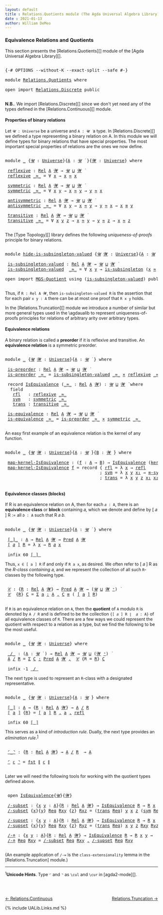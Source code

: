 ```yaml
---
layout: default
title : Relations.Quotients module (The Agda Universal Algebra Library)
date : 2021-01-13
author: William DeMeo
---
```


### <a id="equivalence-relations-and-quotients">Equivalence Relations and Quotients</a>

This section presents the [Relations.Quotients][] module of the [Agda Universal Algebra Library][].

<pre class="Agda">

<a id="342" class="Symbol">{-#</a> <a id="346" class="Keyword">OPTIONS</a> <a id="354" class="Pragma">--without-K</a> <a id="366" class="Pragma">--exact-split</a> <a id="380" class="Pragma">--safe</a> <a id="387" class="Symbol">#-}</a>

<a id="392" class="Keyword">module</a> <a id="399" href="Relations.Quotients.html" class="Module">Relations.Quotients</a> <a id="419" class="Keyword">where</a>

<a id="426" class="Keyword">open</a> <a id="431" class="Keyword">import</a> <a id="438" href="Relations.Discrete.html" class="Module">Relations.Discrete</a> <a id="457" class="Keyword">public</a>

</pre>

**N.B.**. We import [Relations.Discrete][] since we don't yet need any of the types defined in the [Relations.Continuous][] module.


#### <a id="properties-of-binary-relations">Properties of binary relations</a>

Let `𝓤 : Universe` be a universe and `A : 𝓤 ̇` a type.  In [Relations.Discrete][] we defined a type representing a binary relation on A.  In this module we will define types for binary relations that have special properties. The most important special properties of relations are the ones we now define.

<pre class="Agda">

<a id="1010" class="Keyword">module</a> <a id="1017" href="Relations.Quotients.html#1017" class="Module">_</a> <a id="1019" class="Symbol">{</a><a id="1020" href="Relations.Quotients.html#1020" class="Bound">𝓤</a> <a id="1022" class="Symbol">:</a> <a id="1024" href="Agda.Primitive.html#423" class="Postulate">Universe</a><a id="1032" class="Symbol">}{</a><a id="1034" href="Relations.Quotients.html#1034" class="Bound">A</a> <a id="1036" class="Symbol">:</a> <a id="1038" href="Relations.Quotients.html#1020" class="Bound">𝓤</a> <a id="1040" href="Universes.html#403" class="Function Operator">̇</a> <a id="1042" class="Symbol">}{</a><a id="1044" href="Relations.Quotients.html#1044" class="Bound">𝓦</a> <a id="1046" class="Symbol">:</a> <a id="1048" href="Agda.Primitive.html#423" class="Postulate">Universe</a><a id="1056" class="Symbol">}</a> <a id="1058" class="Keyword">where</a>

 <a id="1066" href="Relations.Quotients.html#1066" class="Function">reflexive</a> <a id="1076" class="Symbol">:</a> <a id="1078" href="Relations.Discrete.html#7075" class="Function">Rel</a> <a id="1082" href="Relations.Quotients.html#1034" class="Bound">A</a> <a id="1084" href="Relations.Quotients.html#1044" class="Bound">𝓦</a> <a id="1086" class="Symbol">→</a> <a id="1088" href="Relations.Quotients.html#1020" class="Bound">𝓤</a> <a id="1090" href="Agda.Primitive.html#636" class="Primitive Operator">⊔</a> <a id="1092" href="Relations.Quotients.html#1044" class="Bound">𝓦</a> <a id="1094" href="Universes.html#403" class="Function Operator">̇</a>
 <a id="1097" href="Relations.Quotients.html#1066" class="Function">reflexive</a> <a id="1107" href="Relations.Quotients.html#1107" class="Bound Operator">_≈_</a> <a id="1111" class="Symbol">=</a> <a id="1113" class="Symbol">∀</a> <a id="1115" href="Relations.Quotients.html#1115" class="Bound">x</a> <a id="1117" class="Symbol">→</a> <a id="1119" href="Relations.Quotients.html#1115" class="Bound">x</a> <a id="1121" href="Relations.Quotients.html#1107" class="Bound Operator">≈</a> <a id="1123" href="Relations.Quotients.html#1115" class="Bound">x</a>

 <a id="1127" href="Relations.Quotients.html#1127" class="Function">symmetric</a> <a id="1137" class="Symbol">:</a> <a id="1139" href="Relations.Discrete.html#7075" class="Function">Rel</a> <a id="1143" href="Relations.Quotients.html#1034" class="Bound">A</a> <a id="1145" href="Relations.Quotients.html#1044" class="Bound">𝓦</a> <a id="1147" class="Symbol">→</a> <a id="1149" href="Relations.Quotients.html#1020" class="Bound">𝓤</a> <a id="1151" href="Agda.Primitive.html#636" class="Primitive Operator">⊔</a> <a id="1153" href="Relations.Quotients.html#1044" class="Bound">𝓦</a> <a id="1155" href="Universes.html#403" class="Function Operator">̇</a>
 <a id="1158" href="Relations.Quotients.html#1127" class="Function">symmetric</a> <a id="1168" href="Relations.Quotients.html#1168" class="Bound Operator">_≈_</a> <a id="1172" class="Symbol">=</a> <a id="1174" class="Symbol">∀</a> <a id="1176" href="Relations.Quotients.html#1176" class="Bound">x</a> <a id="1178" href="Relations.Quotients.html#1178" class="Bound">y</a> <a id="1180" class="Symbol">→</a> <a id="1182" href="Relations.Quotients.html#1176" class="Bound">x</a> <a id="1184" href="Relations.Quotients.html#1168" class="Bound Operator">≈</a> <a id="1186" href="Relations.Quotients.html#1178" class="Bound">y</a> <a id="1188" class="Symbol">→</a> <a id="1190" href="Relations.Quotients.html#1178" class="Bound">y</a> <a id="1192" href="Relations.Quotients.html#1168" class="Bound Operator">≈</a> <a id="1194" href="Relations.Quotients.html#1176" class="Bound">x</a>

 <a id="1198" href="Relations.Quotients.html#1198" class="Function">antisymmetric</a> <a id="1212" class="Symbol">:</a> <a id="1214" href="Relations.Discrete.html#7075" class="Function">Rel</a> <a id="1218" href="Relations.Quotients.html#1034" class="Bound">A</a> <a id="1220" href="Relations.Quotients.html#1044" class="Bound">𝓦</a> <a id="1222" class="Symbol">→</a> <a id="1224" href="Relations.Quotients.html#1020" class="Bound">𝓤</a> <a id="1226" href="Agda.Primitive.html#636" class="Primitive Operator">⊔</a> <a id="1228" href="Relations.Quotients.html#1044" class="Bound">𝓦</a> <a id="1230" href="Universes.html#403" class="Function Operator">̇</a>
 <a id="1233" href="Relations.Quotients.html#1198" class="Function">antisymmetric</a> <a id="1247" href="Relations.Quotients.html#1247" class="Bound Operator">_≈_</a> <a id="1251" class="Symbol">=</a> <a id="1253" class="Symbol">∀</a> <a id="1255" href="Relations.Quotients.html#1255" class="Bound">x</a> <a id="1257" href="Relations.Quotients.html#1257" class="Bound">y</a> <a id="1259" class="Symbol">→</a> <a id="1261" href="Relations.Quotients.html#1255" class="Bound">x</a> <a id="1263" href="Relations.Quotients.html#1247" class="Bound Operator">≈</a> <a id="1265" href="Relations.Quotients.html#1257" class="Bound">y</a> <a id="1267" class="Symbol">→</a> <a id="1269" href="Relations.Quotients.html#1257" class="Bound">y</a> <a id="1271" href="Relations.Quotients.html#1247" class="Bound Operator">≈</a> <a id="1273" href="Relations.Quotients.html#1255" class="Bound">x</a> <a id="1275" class="Symbol">→</a> <a id="1277" href="Relations.Quotients.html#1255" class="Bound">x</a> <a id="1279" href="Overture.Equality.html#2564" class="Datatype Operator">≡</a> <a id="1281" href="Relations.Quotients.html#1257" class="Bound">y</a>

 <a id="1285" href="Relations.Quotients.html#1285" class="Function">transitive</a> <a id="1296" class="Symbol">:</a> <a id="1298" href="Relations.Discrete.html#7075" class="Function">Rel</a> <a id="1302" href="Relations.Quotients.html#1034" class="Bound">A</a> <a id="1304" href="Relations.Quotients.html#1044" class="Bound">𝓦</a> <a id="1306" class="Symbol">→</a> <a id="1308" href="Relations.Quotients.html#1020" class="Bound">𝓤</a> <a id="1310" href="Agda.Primitive.html#636" class="Primitive Operator">⊔</a> <a id="1312" href="Relations.Quotients.html#1044" class="Bound">𝓦</a> <a id="1314" href="Universes.html#403" class="Function Operator">̇</a>
 <a id="1317" href="Relations.Quotients.html#1285" class="Function">transitive</a> <a id="1328" href="Relations.Quotients.html#1328" class="Bound Operator">_≈_</a> <a id="1332" class="Symbol">=</a> <a id="1334" class="Symbol">∀</a> <a id="1336" href="Relations.Quotients.html#1336" class="Bound">x</a> <a id="1338" href="Relations.Quotients.html#1338" class="Bound">y</a> <a id="1340" href="Relations.Quotients.html#1340" class="Bound">z</a> <a id="1342" class="Symbol">→</a> <a id="1344" href="Relations.Quotients.html#1336" class="Bound">x</a> <a id="1346" href="Relations.Quotients.html#1328" class="Bound Operator">≈</a> <a id="1348" href="Relations.Quotients.html#1338" class="Bound">y</a> <a id="1350" class="Symbol">→</a> <a id="1352" href="Relations.Quotients.html#1338" class="Bound">y</a> <a id="1354" href="Relations.Quotients.html#1328" class="Bound Operator">≈</a> <a id="1356" href="Relations.Quotients.html#1340" class="Bound">z</a> <a id="1358" class="Symbol">→</a> <a id="1360" href="Relations.Quotients.html#1336" class="Bound">x</a> <a id="1362" href="Relations.Quotients.html#1328" class="Bound Operator">≈</a> <a id="1364" href="Relations.Quotients.html#1340" class="Bound">z</a>

</pre>

The [Type Topology][] library defines the following *uniqueness-of-proofs* principle for binary relations.

<pre class="Agda">

<a id="1501" class="Keyword">module</a> <a id="hide-is-subsingleton-valued"></a><a id="1508" href="Relations.Quotients.html#1508" class="Module">hide-is-subsingleton-valued</a> <a id="1536" class="Symbol">{</a><a id="1537" href="Relations.Quotients.html#1537" class="Bound">𝓤</a> <a id="1539" href="Relations.Quotients.html#1539" class="Bound">𝓦</a> <a id="1541" class="Symbol">:</a> <a id="1543" href="Agda.Primitive.html#423" class="Postulate">Universe</a><a id="1551" class="Symbol">}{</a><a id="1553" href="Relations.Quotients.html#1553" class="Bound">A</a> <a id="1555" class="Symbol">:</a> <a id="1557" href="Relations.Quotients.html#1537" class="Bound">𝓤</a> <a id="1559" href="Universes.html#403" class="Function Operator">̇</a> <a id="1561" class="Symbol">}</a> <a id="1563" class="Keyword">where</a>

 <a id="hide-is-subsingleton-valued.is-subsingleton-valued"></a><a id="1571" href="Relations.Quotients.html#1571" class="Function">is-subsingleton-valued</a> <a id="1594" class="Symbol">:</a> <a id="1596" href="Relations.Discrete.html#7075" class="Function">Rel</a> <a id="1600" href="Relations.Quotients.html#1553" class="Bound">A</a> <a id="1602" href="Relations.Quotients.html#1539" class="Bound">𝓦</a> <a id="1604" class="Symbol">→</a> <a id="1606" href="Relations.Quotients.html#1537" class="Bound">𝓤</a> <a id="1608" href="Agda.Primitive.html#636" class="Primitive Operator">⊔</a> <a id="1610" href="Relations.Quotients.html#1539" class="Bound">𝓦</a> <a id="1612" href="Universes.html#403" class="Function Operator">̇</a>
 <a id="1615" href="Relations.Quotients.html#1571" class="Function">is-subsingleton-valued</a>  <a id="1639" href="Relations.Quotients.html#1639" class="Bound Operator">_≈_</a> <a id="1643" class="Symbol">=</a> <a id="1645" class="Symbol">∀</a> <a id="1647" href="Relations.Quotients.html#1647" class="Bound">x</a> <a id="1649" href="Relations.Quotients.html#1649" class="Bound">y</a> <a id="1651" class="Symbol">→</a> <a id="1653" href="MGS-Basic-UF.html#743" class="Function">is-subsingleton</a> <a id="1669" class="Symbol">(</a><a id="1670" href="Relations.Quotients.html#1647" class="Bound">x</a> <a id="1672" href="Relations.Quotients.html#1639" class="Bound Operator">≈</a> <a id="1674" href="Relations.Quotients.html#1649" class="Bound">y</a><a id="1675" class="Symbol">)</a>

<a id="1678" class="Keyword">open</a> <a id="1683" class="Keyword">import</a> <a id="1690" href="MGS-Quotient.html" class="Module">MGS-Quotient</a> <a id="1703" class="Keyword">using</a> <a id="1709" class="Symbol">(</a><a id="1710" href="MGS-Quotient.html#398" class="Function">is-subsingleton-valued</a><a id="1732" class="Symbol">)</a> <a id="1734" class="Keyword">public</a>

</pre>

Thus, if `R : Rel A 𝓦`, then `is-subsingleton-valued R` is the assertion that for each pair `x y : A` there can be at most one proof that `R x y` holds.

In the [Relations.Truncation][] module we introduce a number of similar but more general types used in the \agdaualib to represent uniqueness-of-proofs principles for relations of arbitrary arity over arbitrary types.


#### <a id="equivalence-classes">Equivalence relations</a>

A binary relation is called a **preorder** if it is reflexive and transitive. An **equivalence relation** is a symmetric preorder.


<pre class="Agda">

<a id="2335" class="Keyword">module</a> <a id="2342" href="Relations.Quotients.html#2342" class="Module">_</a> <a id="2344" class="Symbol">{</a><a id="2345" href="Relations.Quotients.html#2345" class="Bound">𝓤</a> <a id="2347" href="Relations.Quotients.html#2347" class="Bound">𝓦</a> <a id="2349" class="Symbol">:</a> <a id="2351" href="Agda.Primitive.html#423" class="Postulate">Universe</a><a id="2359" class="Symbol">}{</a><a id="2361" href="Relations.Quotients.html#2361" class="Bound">A</a> <a id="2363" class="Symbol">:</a> <a id="2365" href="Relations.Quotients.html#2345" class="Bound">𝓤</a> <a id="2367" href="Universes.html#403" class="Function Operator">̇</a> <a id="2369" class="Symbol">}</a> <a id="2371" class="Keyword">where</a>

 <a id="2379" href="Relations.Quotients.html#2379" class="Function">is-preorder</a> <a id="2391" class="Symbol">:</a> <a id="2393" href="Relations.Discrete.html#7075" class="Function">Rel</a> <a id="2397" href="Relations.Quotients.html#2361" class="Bound">A</a> <a id="2399" href="Relations.Quotients.html#2347" class="Bound">𝓦</a> <a id="2401" class="Symbol">→</a> <a id="2403" href="Relations.Quotients.html#2345" class="Bound">𝓤</a> <a id="2405" href="Agda.Primitive.html#636" class="Primitive Operator">⊔</a> <a id="2407" href="Relations.Quotients.html#2347" class="Bound">𝓦</a> <a id="2409" href="Universes.html#403" class="Function Operator">̇</a>
 <a id="2412" href="Relations.Quotients.html#2379" class="Function">is-preorder</a> <a id="2424" href="Relations.Quotients.html#2424" class="Bound Operator">_≈_</a> <a id="2428" class="Symbol">=</a> <a id="2430" href="MGS-Quotient.html#398" class="Function">is-subsingleton-valued</a> <a id="2453" href="Relations.Quotients.html#2424" class="Bound Operator">_≈_</a> <a id="2457" href="MGS-MLTT.html#3515" class="Function Operator">×</a> <a id="2459" href="Relations.Quotients.html#1066" class="Function">reflexive</a> <a id="2469" href="Relations.Quotients.html#2424" class="Bound Operator">_≈_</a> <a id="2473" href="MGS-MLTT.html#3515" class="Function Operator">×</a> <a id="2475" href="Relations.Quotients.html#1285" class="Function">transitive</a> <a id="2486" href="Relations.Quotients.html#2424" class="Bound Operator">_≈_</a>

 <a id="2492" class="Keyword">record</a> <a id="2499" href="Relations.Quotients.html#2499" class="Record">IsEquivalence</a> <a id="2513" class="Symbol">(</a><a id="2514" href="Relations.Quotients.html#2514" class="Bound Operator">_≈_</a> <a id="2518" class="Symbol">:</a> <a id="2520" href="Relations.Discrete.html#7075" class="Function">Rel</a> <a id="2524" href="Relations.Quotients.html#2361" class="Bound">A</a> <a id="2526" href="Relations.Quotients.html#2347" class="Bound">𝓦</a><a id="2527" class="Symbol">)</a> <a id="2529" class="Symbol">:</a> <a id="2531" href="Relations.Quotients.html#2345" class="Bound">𝓤</a> <a id="2533" href="Agda.Primitive.html#636" class="Primitive Operator">⊔</a> <a id="2535" href="Relations.Quotients.html#2347" class="Bound">𝓦</a> <a id="2537" href="Universes.html#403" class="Function Operator">̇</a> <a id="2539" class="Keyword">where</a>
  <a id="2547" class="Keyword">field</a>
   <a id="2556" href="Relations.Quotients.html#2556" class="Field">rfl</a>   <a id="2562" class="Symbol">:</a> <a id="2564" href="Relations.Quotients.html#1066" class="Function">reflexive</a> <a id="2574" href="Relations.Quotients.html#2514" class="Bound Operator">_≈_</a>
   <a id="2581" href="Relations.Quotients.html#2581" class="Field">sym</a>   <a id="2587" class="Symbol">:</a> <a id="2589" href="Relations.Quotients.html#1127" class="Function">symmetric</a> <a id="2599" href="Relations.Quotients.html#2514" class="Bound Operator">_≈_</a>
   <a id="2606" href="Relations.Quotients.html#2606" class="Field">trans</a> <a id="2612" class="Symbol">:</a> <a id="2614" href="Relations.Quotients.html#1285" class="Function">transitive</a> <a id="2625" href="Relations.Quotients.html#2514" class="Bound Operator">_≈_</a>

 <a id="2631" href="Relations.Quotients.html#2631" class="Function">is-equivalence</a> <a id="2646" class="Symbol">:</a> <a id="2648" href="Relations.Discrete.html#7075" class="Function">Rel</a> <a id="2652" href="Relations.Quotients.html#2361" class="Bound">A</a> <a id="2654" href="Relations.Quotients.html#2347" class="Bound">𝓦</a> <a id="2656" class="Symbol">→</a> <a id="2658" href="Relations.Quotients.html#2345" class="Bound">𝓤</a> <a id="2660" href="Agda.Primitive.html#636" class="Primitive Operator">⊔</a> <a id="2662" href="Relations.Quotients.html#2347" class="Bound">𝓦</a> <a id="2664" href="Universes.html#403" class="Function Operator">̇</a>
 <a id="2667" href="Relations.Quotients.html#2631" class="Function">is-equivalence</a> <a id="2682" href="Relations.Quotients.html#2682" class="Bound Operator">_≈_</a> <a id="2686" class="Symbol">=</a> <a id="2688" href="Relations.Quotients.html#2379" class="Function">is-preorder</a> <a id="2700" href="Relations.Quotients.html#2682" class="Bound Operator">_≈_</a> <a id="2704" href="MGS-MLTT.html#3515" class="Function Operator">×</a> <a id="2706" href="Relations.Quotients.html#1127" class="Function">symmetric</a> <a id="2716" href="Relations.Quotients.html#2682" class="Bound Operator">_≈_</a>

</pre>

An easy first example of an equivalence relation is the kernel of any function.

<pre class="Agda">

<a id="2828" class="Keyword">module</a> <a id="2835" href="Relations.Quotients.html#2835" class="Module">_</a> <a id="2837" class="Symbol">{</a><a id="2838" href="Relations.Quotients.html#2838" class="Bound">𝓤</a> <a id="2840" href="Relations.Quotients.html#2840" class="Bound">𝓦</a> <a id="2842" class="Symbol">:</a> <a id="2844" href="Agda.Primitive.html#423" class="Postulate">Universe</a><a id="2852" class="Symbol">}{</a><a id="2854" href="Relations.Quotients.html#2854" class="Bound">A</a> <a id="2856" class="Symbol">:</a> <a id="2858" href="Relations.Quotients.html#2838" class="Bound">𝓤</a> <a id="2860" href="Universes.html#403" class="Function Operator">̇</a><a id="2861" class="Symbol">}{</a><a id="2863" href="Relations.Quotients.html#2863" class="Bound">B</a> <a id="2865" class="Symbol">:</a> <a id="2867" href="Relations.Quotients.html#2840" class="Bound">𝓦</a> <a id="2869" href="Universes.html#403" class="Function Operator">̇</a><a id="2870" class="Symbol">}</a> <a id="2872" class="Keyword">where</a>

 <a id="2880" href="Relations.Quotients.html#2880" class="Function">map-kernel-IsEquivalence</a> <a id="2905" class="Symbol">:</a> <a id="2907" class="Symbol">(</a><a id="2908" href="Relations.Quotients.html#2908" class="Bound">f</a> <a id="2910" class="Symbol">:</a> <a id="2912" href="Relations.Quotients.html#2854" class="Bound">A</a> <a id="2914" class="Symbol">→</a> <a id="2916" href="Relations.Quotients.html#2863" class="Bound">B</a><a id="2917" class="Symbol">)</a> <a id="2919" class="Symbol">→</a> <a id="2921" href="Relations.Quotients.html#2499" class="Record">IsEquivalence</a> <a id="2935" class="Symbol">(</a><a id="2936" href="Relations.Discrete.html#7628" class="Function">ker</a><a id="2939" class="Symbol">{</a><a id="2940" href="Relations.Quotients.html#2838" class="Bound">𝓤</a><a id="2941" class="Symbol">}{</a><a id="2943" href="Relations.Quotients.html#2840" class="Bound">𝓦</a><a id="2944" class="Symbol">}</a> <a id="2946" href="Relations.Quotients.html#2908" class="Bound">f</a><a id="2947" class="Symbol">)</a>
 <a id="2950" href="Relations.Quotients.html#2880" class="Function">map-kernel-IsEquivalence</a> <a id="2975" href="Relations.Quotients.html#2975" class="Bound">f</a> <a id="2977" class="Symbol">=</a> <a id="2979" class="Keyword">record</a> <a id="2986" class="Symbol">{</a> <a id="2988" href="Relations.Quotients.html#2556" class="Field">rfl</a> <a id="2992" class="Symbol">=</a> <a id="2994" class="Symbol">λ</a> <a id="2996" href="Relations.Quotients.html#2996" class="Bound">x</a> <a id="2998" class="Symbol">→</a> <a id="3000" href="Identity-Type.html#162" class="InductiveConstructor">refl</a>
                                     <a id="3042" class="Symbol">;</a> <a id="3044" href="Relations.Quotients.html#2581" class="Field">sym</a> <a id="3048" class="Symbol">=</a> <a id="3050" class="Symbol">λ</a> <a id="3052" href="Relations.Quotients.html#3052" class="Bound">x</a> <a id="3054" href="Relations.Quotients.html#3054" class="Bound">y</a> <a id="3056" href="Relations.Quotients.html#3056" class="Bound">x₁</a> <a id="3059" class="Symbol">→</a> <a id="3061" href="Overture.Equality.html#3155" class="Function">≡-sym</a><a id="3066" class="Symbol">{</a><a id="3067" href="Relations.Quotients.html#2840" class="Bound">𝓦</a><a id="3068" class="Symbol">}</a> <a id="3070" href="Relations.Quotients.html#3056" class="Bound">x₁</a>
                                     <a id="3110" class="Symbol">;</a> <a id="3112" href="Relations.Quotients.html#2606" class="Field">trans</a> <a id="3118" class="Symbol">=</a> <a id="3120" class="Symbol">λ</a> <a id="3122" href="Relations.Quotients.html#3122" class="Bound">x</a> <a id="3124" href="Relations.Quotients.html#3124" class="Bound">y</a> <a id="3126" href="Relations.Quotients.html#3126" class="Bound">z</a> <a id="3128" href="Relations.Quotients.html#3128" class="Bound">x₁</a> <a id="3131" href="Relations.Quotients.html#3131" class="Bound">x₂</a> <a id="3134" class="Symbol">→</a> <a id="3136" href="Overture.Equality.html#3300" class="Function">≡-trans</a> <a id="3144" href="Relations.Quotients.html#3128" class="Bound">x₁</a> <a id="3147" href="Relations.Quotients.html#3131" class="Bound">x₂</a> <a id="3150" class="Symbol">}</a>

</pre>




#### <a id="equivalence-classes">Equivalence classes (blocks)</a>

If R is an equivalence relation on A, then for each `𝑎 : A`, there is an **equivalence class** or **block** containing 𝑎, which we denote and define by [ 𝑎 ] R := all `𝑏 : A` such that R 𝑎 𝑏.

<pre class="Agda">

<a id="3442" class="Keyword">module</a> <a id="3449" href="Relations.Quotients.html#3449" class="Module">_</a> <a id="3451" class="Symbol">{</a><a id="3452" href="Relations.Quotients.html#3452" class="Bound">𝓤</a> <a id="3454" href="Relations.Quotients.html#3454" class="Bound">𝓦</a> <a id="3456" class="Symbol">:</a> <a id="3458" href="Agda.Primitive.html#423" class="Postulate">Universe</a><a id="3466" class="Symbol">}{</a><a id="3468" href="Relations.Quotients.html#3468" class="Bound">A</a> <a id="3470" class="Symbol">:</a> <a id="3472" href="Relations.Quotients.html#3452" class="Bound">𝓤</a> <a id="3474" href="Universes.html#403" class="Function Operator">̇</a> <a id="3476" class="Symbol">}</a> <a id="3478" class="Keyword">where</a>

 <a id="3486" href="Relations.Quotients.html#3486" class="Function Operator">[_]_</a> <a id="3491" class="Symbol">:</a> <a id="3493" href="Relations.Quotients.html#3468" class="Bound">A</a> <a id="3495" class="Symbol">→</a> <a id="3497" href="Relations.Discrete.html#7075" class="Function">Rel</a> <a id="3501" href="Relations.Quotients.html#3468" class="Bound">A</a> <a id="3503" href="Relations.Quotients.html#3454" class="Bound">𝓦</a> <a id="3505" class="Symbol">→</a> <a id="3507" href="Relations.Discrete.html#1534" class="Function">Pred</a> <a id="3512" href="Relations.Quotients.html#3468" class="Bound">A</a> <a id="3514" href="Relations.Quotients.html#3454" class="Bound">𝓦</a>
 <a id="3517" href="Relations.Quotients.html#3486" class="Function Operator">[</a> <a id="3519" href="Relations.Quotients.html#3519" class="Bound">𝑎</a> <a id="3521" href="Relations.Quotients.html#3486" class="Function Operator">]</a> <a id="3523" href="Relations.Quotients.html#3523" class="Bound">R</a> <a id="3525" class="Symbol">=</a> <a id="3527" class="Symbol">λ</a> <a id="3529" href="Relations.Quotients.html#3529" class="Bound">x</a> <a id="3531" class="Symbol">→</a> <a id="3533" href="Relations.Quotients.html#3523" class="Bound">R</a> <a id="3535" href="Relations.Quotients.html#3519" class="Bound">𝑎</a> <a id="3537" href="Relations.Quotients.html#3529" class="Bound">x</a>

 <a id="3541" class="Keyword">infix</a> <a id="3547" class="Number">60</a> <a id="3550" href="Relations.Quotients.html#3486" class="Function Operator">[_]_</a>
</pre>

Thus, `x ∈ [ a ] R` if and only if `R a x`, as desired.  We often refer to [ 𝑎 ] R as the *R-class containing* 𝑎, and we represent the collection of all such `R`-classes by the following type.

<pre class="Agda">

 <a id="3776" href="Relations.Quotients.html#3776" class="Function">𝒞</a> <a id="3778" class="Symbol">:</a> <a id="3780" class="Symbol">{</a><a id="3781" href="Relations.Quotients.html#3781" class="Bound">R</a> <a id="3783" class="Symbol">:</a> <a id="3785" href="Relations.Discrete.html#7075" class="Function">Rel</a> <a id="3789" href="Relations.Quotients.html#3468" class="Bound">A</a> <a id="3791" href="Relations.Quotients.html#3454" class="Bound">𝓦</a><a id="3792" class="Symbol">}</a> <a id="3794" class="Symbol">→</a> <a id="3796" href="Relations.Discrete.html#1534" class="Function">Pred</a> <a id="3801" href="Relations.Quotients.html#3468" class="Bound">A</a> <a id="3803" href="Relations.Quotients.html#3454" class="Bound">𝓦</a> <a id="3805" class="Symbol">→</a> <a id="3807" class="Symbol">(</a><a id="3808" href="Relations.Quotients.html#3452" class="Bound">𝓤</a> <a id="3810" href="Agda.Primitive.html#636" class="Primitive Operator">⊔</a> <a id="3812" href="Relations.Quotients.html#3454" class="Bound">𝓦</a> <a id="3814" href="Agda.Primitive.html#606" class="Primitive Operator">⁺</a><a id="3815" class="Symbol">)</a> <a id="3817" href="Universes.html#403" class="Function Operator">̇</a>
 <a id="3820" href="Relations.Quotients.html#3776" class="Function">𝒞</a>  <a id="3823" class="Symbol">{</a><a id="3824" href="Relations.Quotients.html#3824" class="Bound">R</a><a id="3825" class="Symbol">}</a> <a id="3827" href="Relations.Quotients.html#3827" class="Bound">C</a> <a id="3829" class="Symbol">=</a> <a id="3831" href="MGS-MLTT.html#3074" class="Function">Σ</a> <a id="3833" href="Relations.Quotients.html#3833" class="Bound">a</a> <a id="3835" href="MGS-MLTT.html#3074" class="Function">꞉</a> <a id="3837" href="Relations.Quotients.html#3468" class="Bound">A</a> <a id="3839" href="MGS-MLTT.html#3074" class="Function">,</a> <a id="3841" href="Relations.Quotients.html#3827" class="Bound">C</a> <a id="3843" href="Overture.Equality.html#2564" class="Datatype Operator">≡</a> <a id="3845" class="Symbol">(</a> <a id="3847" href="Relations.Quotients.html#3486" class="Function Operator">[</a> <a id="3849" href="Relations.Quotients.html#3833" class="Bound">a</a> <a id="3851" href="Relations.Quotients.html#3486" class="Function Operator">]</a> <a id="3853" href="Relations.Quotients.html#3824" class="Bound">R</a><a id="3854" class="Symbol">)</a>

</pre>

If `R` is an equivalence relation on `A`, then the **quotient** of `A` modulo `R` is denoted by `A / R` and is defined to be the collection `{[ 𝑎 ] R ∣  𝑎 : A}` of all equivalence classes of `R`. There are a few ways we could represent the quotient with respect to a relation as a type, but we find the following to be the most useful.

<pre class="Agda">

<a id="4220" class="Keyword">module</a> <a id="4227" href="Relations.Quotients.html#4227" class="Module">_</a> <a id="4229" class="Symbol">{</a><a id="4230" href="Relations.Quotients.html#4230" class="Bound">𝓤</a> <a id="4232" href="Relations.Quotients.html#4232" class="Bound">𝓦</a> <a id="4234" class="Symbol">:</a> <a id="4236" href="Agda.Primitive.html#423" class="Postulate">Universe</a><a id="4244" class="Symbol">}</a> <a id="4246" class="Keyword">where</a>

 <a id="4254" href="Relations.Quotients.html#4254" class="Function Operator">_/_</a> <a id="4258" class="Symbol">:</a> <a id="4260" class="Symbol">(</a><a id="4261" href="Relations.Quotients.html#4261" class="Bound">A</a> <a id="4263" class="Symbol">:</a> <a id="4265" href="Relations.Quotients.html#4230" class="Bound">𝓤</a> <a id="4267" href="Universes.html#403" class="Function Operator">̇</a> <a id="4269" class="Symbol">)</a> <a id="4271" class="Symbol">→</a> <a id="4273" href="Relations.Discrete.html#7075" class="Function">Rel</a> <a id="4277" href="Relations.Quotients.html#4261" class="Bound">A</a> <a id="4279" href="Relations.Quotients.html#4232" class="Bound">𝓦</a> <a id="4281" class="Symbol">→</a> <a id="4283" href="Relations.Quotients.html#4230" class="Bound">𝓤</a> <a id="4285" href="Agda.Primitive.html#636" class="Primitive Operator">⊔</a> <a id="4287" class="Symbol">(</a><a id="4288" href="Relations.Quotients.html#4232" class="Bound">𝓦</a> <a id="4290" href="Agda.Primitive.html#606" class="Primitive Operator">⁺</a><a id="4291" class="Symbol">)</a> <a id="4293" href="Universes.html#403" class="Function Operator">̇</a>
 <a id="4296" href="Relations.Quotients.html#4296" class="Bound">A</a> <a id="4298" href="Relations.Quotients.html#4254" class="Function Operator">/</a> <a id="4300" href="Relations.Quotients.html#4300" class="Bound">R</a> <a id="4302" class="Symbol">=</a> <a id="4304" href="MGS-MLTT.html#3074" class="Function">Σ</a> <a id="4306" href="Relations.Quotients.html#4306" class="Bound">C</a> <a id="4308" href="MGS-MLTT.html#3074" class="Function">꞉</a> <a id="4310" href="Relations.Discrete.html#1534" class="Function">Pred</a> <a id="4315" href="Relations.Quotients.html#4296" class="Bound">A</a> <a id="4317" href="Relations.Quotients.html#4232" class="Bound">𝓦</a> <a id="4319" href="MGS-MLTT.html#3074" class="Function">,</a>  <a id="4322" href="Relations.Quotients.html#3776" class="Function">𝒞</a> <a id="4324" class="Symbol">{</a><a id="4325" class="Argument">R</a> <a id="4327" class="Symbol">=</a> <a id="4329" href="Relations.Quotients.html#4300" class="Bound">R</a><a id="4330" class="Symbol">}</a> <a id="4332" href="Relations.Quotients.html#4306" class="Bound">C</a>

 <a id="4336" class="Keyword">infix</a> <a id="4342" class="Number">-1</a> <a id="4345" href="Relations.Quotients.html#4254" class="Function Operator">_/_</a>
</pre>

The next type is used to represent an `R`-class with a designated representative.

<pre class="Agda">

<a id="4458" class="Keyword">module</a> <a id="4465" href="Relations.Quotients.html#4465" class="Module">_</a> <a id="4467" class="Symbol">{</a><a id="4468" href="Relations.Quotients.html#4468" class="Bound">𝓤</a> <a id="4470" href="Relations.Quotients.html#4470" class="Bound">𝓦</a> <a id="4472" class="Symbol">:</a> <a id="4474" href="Agda.Primitive.html#423" class="Postulate">Universe</a><a id="4482" class="Symbol">}{</a><a id="4484" href="Relations.Quotients.html#4484" class="Bound">A</a> <a id="4486" class="Symbol">:</a> <a id="4488" href="Relations.Quotients.html#4468" class="Bound">𝓤</a> <a id="4490" href="Universes.html#403" class="Function Operator">̇</a><a id="4491" class="Symbol">}</a> <a id="4493" class="Keyword">where</a>

 <a id="4501" href="Relations.Quotients.html#4501" class="Function Operator">⟦_⟧</a> <a id="4505" class="Symbol">:</a> <a id="4507" href="Relations.Quotients.html#4484" class="Bound">A</a> <a id="4509" class="Symbol">→</a> <a id="4511" class="Symbol">{</a><a id="4512" href="Relations.Quotients.html#4512" class="Bound">R</a> <a id="4514" class="Symbol">:</a> <a id="4516" href="Relations.Discrete.html#7075" class="Function">Rel</a> <a id="4520" href="Relations.Quotients.html#4484" class="Bound">A</a> <a id="4522" href="Relations.Quotients.html#4470" class="Bound">𝓦</a><a id="4523" class="Symbol">}</a> <a id="4525" class="Symbol">→</a> <a id="4527" href="Relations.Quotients.html#4484" class="Bound">A</a> <a id="4529" href="Relations.Quotients.html#4254" class="Function Operator">/</a> <a id="4531" href="Relations.Quotients.html#4512" class="Bound">R</a>
 <a id="4534" href="Relations.Quotients.html#4501" class="Function Operator">⟦</a> <a id="4536" href="Relations.Quotients.html#4536" class="Bound">a</a> <a id="4538" href="Relations.Quotients.html#4501" class="Function Operator">⟧</a> <a id="4540" class="Symbol">{</a><a id="4541" href="Relations.Quotients.html#4541" class="Bound">R</a><a id="4542" class="Symbol">}</a> <a id="4544" class="Symbol">=</a> <a id="4546" href="Relations.Quotients.html#3486" class="Function Operator">[</a> <a id="4548" href="Relations.Quotients.html#4536" class="Bound">a</a> <a id="4550" href="Relations.Quotients.html#3486" class="Function Operator">]</a> <a id="4552" href="Relations.Quotients.html#4541" class="Bound">R</a> <a id="4554" href="Overture.Preliminaries.html#11717" class="InductiveConstructor Operator">,</a> <a id="4556" href="Relations.Quotients.html#4536" class="Bound">a</a> <a id="4558" href="Overture.Preliminaries.html#11717" class="InductiveConstructor Operator">,</a> <a id="4560" href="Identity-Type.html#162" class="InductiveConstructor">refl</a>

 <a id="4567" class="Keyword">infix</a> <a id="4573" class="Number">60</a> <a id="4576" href="Relations.Quotients.html#4501" class="Function Operator">⟦_⟧</a>
</pre>

This serves as a kind of *introduction rule*.  Dually, the next type provides an *elimination rule*.<sup>[1](Relations.Quotients.html#fn1)</sup>

<pre class="Agda">

 <a id="4753" href="Relations.Quotients.html#4753" class="Function Operator">⌜_⌝</a> <a id="4757" class="Symbol">:</a> <a id="4759" class="Symbol">{</a><a id="4760" href="Relations.Quotients.html#4760" class="Bound">R</a> <a id="4762" class="Symbol">:</a> <a id="4764" href="Relations.Discrete.html#7075" class="Function">Rel</a> <a id="4768" href="Relations.Quotients.html#4484" class="Bound">A</a> <a id="4770" href="Relations.Quotients.html#4470" class="Bound">𝓦</a><a id="4771" class="Symbol">}</a> <a id="4773" class="Symbol">→</a> <a id="4775" href="Relations.Quotients.html#4484" class="Bound">A</a> <a id="4777" href="Relations.Quotients.html#4254" class="Function Operator">/</a> <a id="4779" href="Relations.Quotients.html#4760" class="Bound">R</a>  <a id="4782" class="Symbol">→</a> <a id="4784" href="Relations.Quotients.html#4484" class="Bound">A</a>

 <a id="4788" href="Relations.Quotients.html#4753" class="Function Operator">⌜</a> <a id="4790" href="Relations.Quotients.html#4790" class="Bound">𝕔</a> <a id="4792" href="Relations.Quotients.html#4753" class="Function Operator">⌝</a> <a id="4794" class="Symbol">=</a> <a id="4796" href="Overture.Preliminaries.html#12417" class="Function">fst</a> <a id="4800" href="Overture.Preliminaries.html#12465" class="Function Operator">∥</a> <a id="4802" href="Relations.Quotients.html#4790" class="Bound">𝕔</a> <a id="4804" href="Overture.Preliminaries.html#12465" class="Function Operator">∥</a>

</pre>

Later we will need the following tools for working with the quotient types defined above.

<pre class="Agda">

 <a id="4925" class="Keyword">open</a> <a id="4930" href="Relations.Quotients.html#2499" class="Module">IsEquivalence</a><a id="4943" class="Symbol">{</a><a id="4944" href="Relations.Quotients.html#4468" class="Bound">𝓤</a><a id="4945" class="Symbol">}{</a><a id="4947" href="Relations.Quotients.html#4470" class="Bound">𝓦</a><a id="4948" class="Symbol">}</a>

 <a id="4952" href="Relations.Quotients.html#4952" class="Function">/-subset</a> <a id="4961" class="Symbol">:</a> <a id="4963" class="Symbol">{</a><a id="4964" href="Relations.Quotients.html#4964" class="Bound">x</a> <a id="4966" href="Relations.Quotients.html#4966" class="Bound">y</a> <a id="4968" class="Symbol">:</a> <a id="4970" href="Relations.Quotients.html#4484" class="Bound">A</a><a id="4971" class="Symbol">}{</a><a id="4973" href="Relations.Quotients.html#4973" class="Bound">R</a> <a id="4975" class="Symbol">:</a> <a id="4977" href="Relations.Discrete.html#7075" class="Function">Rel</a> <a id="4981" href="Relations.Quotients.html#4484" class="Bound">A</a> <a id="4983" href="Relations.Quotients.html#4470" class="Bound">𝓦</a><a id="4984" class="Symbol">}</a> <a id="4986" class="Symbol">→</a> <a id="4988" href="Relations.Quotients.html#2499" class="Record">IsEquivalence</a> <a id="5002" href="Relations.Quotients.html#4973" class="Bound">R</a> <a id="5004" class="Symbol">→</a> <a id="5006" href="Relations.Quotients.html#4973" class="Bound">R</a> <a id="5008" href="Relations.Quotients.html#4964" class="Bound">x</a> <a id="5010" href="Relations.Quotients.html#4966" class="Bound">y</a> <a id="5012" class="Symbol">→</a>  <a id="5015" href="Relations.Quotients.html#3486" class="Function Operator">[</a> <a id="5017" href="Relations.Quotients.html#4964" class="Bound">x</a> <a id="5019" href="Relations.Quotients.html#3486" class="Function Operator">]</a> <a id="5021" href="Relations.Quotients.html#4973" class="Bound">R</a>  <a id="5024" href="Relations.Discrete.html#2667" class="Function Operator">⊆</a>  <a id="5027" href="Relations.Quotients.html#3486" class="Function Operator">[</a> <a id="5029" href="Relations.Quotients.html#4966" class="Bound">y</a> <a id="5031" href="Relations.Quotients.html#3486" class="Function Operator">]</a> <a id="5033" href="Relations.Quotients.html#4973" class="Bound">R</a>
 <a id="5036" href="Relations.Quotients.html#4952" class="Function">/-subset</a> <a id="5045" class="Symbol">{</a><a id="5046" href="Relations.Quotients.html#5046" class="Bound">x</a><a id="5047" class="Symbol">}{</a><a id="5049" href="Relations.Quotients.html#5049" class="Bound">y</a><a id="5050" class="Symbol">}</a> <a id="5052" href="Relations.Quotients.html#5052" class="Bound">Req</a> <a id="5056" href="Relations.Quotients.html#5056" class="Bound">Rxy</a> <a id="5060" class="Symbol">{</a><a id="5061" href="Relations.Quotients.html#5061" class="Bound">z</a><a id="5062" class="Symbol">}</a> <a id="5064" href="Relations.Quotients.html#5064" class="Bound">Rxz</a> <a id="5068" class="Symbol">=</a> <a id="5070" class="Symbol">(</a><a id="5071" href="Relations.Quotients.html#2606" class="Field">trans</a> <a id="5077" href="Relations.Quotients.html#5052" class="Bound">Req</a><a id="5080" class="Symbol">)</a> <a id="5082" href="Relations.Quotients.html#5049" class="Bound">y</a> <a id="5084" href="Relations.Quotients.html#5046" class="Bound">x</a> <a id="5086" href="Relations.Quotients.html#5061" class="Bound">z</a> <a id="5088" class="Symbol">(</a><a id="5089" href="Relations.Quotients.html#2581" class="Field">sym</a> <a id="5093" href="Relations.Quotients.html#5052" class="Bound">Req</a> <a id="5097" href="Relations.Quotients.html#5046" class="Bound">x</a> <a id="5099" href="Relations.Quotients.html#5049" class="Bound">y</a> <a id="5101" href="Relations.Quotients.html#5056" class="Bound">Rxy</a><a id="5104" class="Symbol">)</a> <a id="5106" href="Relations.Quotients.html#5064" class="Bound">Rxz</a>

 <a id="5112" href="Relations.Quotients.html#5112" class="Function">/-supset</a> <a id="5121" class="Symbol">:</a> <a id="5123" class="Symbol">{</a><a id="5124" href="Relations.Quotients.html#5124" class="Bound">x</a> <a id="5126" href="Relations.Quotients.html#5126" class="Bound">y</a> <a id="5128" class="Symbol">:</a> <a id="5130" href="Relations.Quotients.html#4484" class="Bound">A</a><a id="5131" class="Symbol">}{</a><a id="5133" href="Relations.Quotients.html#5133" class="Bound">R</a> <a id="5135" class="Symbol">:</a> <a id="5137" href="Relations.Discrete.html#7075" class="Function">Rel</a> <a id="5141" href="Relations.Quotients.html#4484" class="Bound">A</a> <a id="5143" href="Relations.Quotients.html#4470" class="Bound">𝓦</a><a id="5144" class="Symbol">}</a> <a id="5146" class="Symbol">→</a> <a id="5148" href="Relations.Quotients.html#2499" class="Record">IsEquivalence</a> <a id="5162" href="Relations.Quotients.html#5133" class="Bound">R</a> <a id="5164" class="Symbol">→</a> <a id="5166" href="Relations.Quotients.html#5133" class="Bound">R</a> <a id="5168" href="Relations.Quotients.html#5124" class="Bound">x</a> <a id="5170" href="Relations.Quotients.html#5126" class="Bound">y</a> <a id="5172" class="Symbol">→</a>  <a id="5175" href="Relations.Quotients.html#3486" class="Function Operator">[</a> <a id="5177" href="Relations.Quotients.html#5126" class="Bound">y</a> <a id="5179" href="Relations.Quotients.html#3486" class="Function Operator">]</a> <a id="5181" href="Relations.Quotients.html#5133" class="Bound">R</a> <a id="5183" href="Relations.Discrete.html#2667" class="Function Operator">⊆</a> <a id="5185" href="Relations.Quotients.html#3486" class="Function Operator">[</a> <a id="5187" href="Relations.Quotients.html#5124" class="Bound">x</a> <a id="5189" href="Relations.Quotients.html#3486" class="Function Operator">]</a> <a id="5191" href="Relations.Quotients.html#5133" class="Bound">R</a>
 <a id="5194" href="Relations.Quotients.html#5112" class="Function">/-supset</a> <a id="5203" class="Symbol">{</a><a id="5204" href="Relations.Quotients.html#5204" class="Bound">x</a><a id="5205" class="Symbol">}{</a><a id="5207" href="Relations.Quotients.html#5207" class="Bound">y</a><a id="5208" class="Symbol">}</a> <a id="5210" href="Relations.Quotients.html#5210" class="Bound">Req</a> <a id="5214" href="Relations.Quotients.html#5214" class="Bound">Rxy</a> <a id="5218" class="Symbol">{</a><a id="5219" href="Relations.Quotients.html#5219" class="Bound">z</a><a id="5220" class="Symbol">}</a> <a id="5222" href="Relations.Quotients.html#5222" class="Bound">Ryz</a> <a id="5226" class="Symbol">=</a> <a id="5228" class="Symbol">(</a><a id="5229" href="Relations.Quotients.html#2606" class="Field">trans</a> <a id="5235" href="Relations.Quotients.html#5210" class="Bound">Req</a><a id="5238" class="Symbol">)</a> <a id="5240" href="Relations.Quotients.html#5204" class="Bound">x</a> <a id="5242" href="Relations.Quotients.html#5207" class="Bound">y</a> <a id="5244" href="Relations.Quotients.html#5219" class="Bound">z</a> <a id="5246" href="Relations.Quotients.html#5214" class="Bound">Rxy</a> <a id="5250" href="Relations.Quotients.html#5222" class="Bound">Ryz</a>

 <a id="5256" href="Relations.Quotients.html#5256" class="Function">/-≐</a> <a id="5260" class="Symbol">:</a> <a id="5262" class="Symbol">{</a><a id="5263" href="Relations.Quotients.html#5263" class="Bound">x</a> <a id="5265" href="Relations.Quotients.html#5265" class="Bound">y</a> <a id="5267" class="Symbol">:</a> <a id="5269" href="Relations.Quotients.html#4484" class="Bound">A</a><a id="5270" class="Symbol">}{</a><a id="5272" href="Relations.Quotients.html#5272" class="Bound">R</a> <a id="5274" class="Symbol">:</a> <a id="5276" href="Relations.Discrete.html#7075" class="Function">Rel</a> <a id="5280" href="Relations.Quotients.html#4484" class="Bound">A</a> <a id="5282" href="Relations.Quotients.html#4470" class="Bound">𝓦</a><a id="5283" class="Symbol">}</a> <a id="5285" class="Symbol">→</a> <a id="5287" href="Relations.Quotients.html#2499" class="Record">IsEquivalence</a> <a id="5301" href="Relations.Quotients.html#5272" class="Bound">R</a> <a id="5303" class="Symbol">→</a> <a id="5305" href="Relations.Quotients.html#5272" class="Bound">R</a> <a id="5307" href="Relations.Quotients.html#5263" class="Bound">x</a> <a id="5309" href="Relations.Quotients.html#5265" class="Bound">y</a> <a id="5311" class="Symbol">→</a>  <a id="5314" href="Relations.Quotients.html#3486" class="Function Operator">[</a> <a id="5316" href="Relations.Quotients.html#5263" class="Bound">x</a> <a id="5318" href="Relations.Quotients.html#3486" class="Function Operator">]</a> <a id="5320" href="Relations.Quotients.html#5272" class="Bound">R</a>  <a id="5323" href="Relations.Discrete.html#3380" class="Function Operator">≐</a>  <a id="5326" href="Relations.Quotients.html#3486" class="Function Operator">[</a> <a id="5328" href="Relations.Quotients.html#5265" class="Bound">y</a> <a id="5330" href="Relations.Quotients.html#3486" class="Function Operator">]</a> <a id="5332" href="Relations.Quotients.html#5272" class="Bound">R</a>
 <a id="5335" href="Relations.Quotients.html#5256" class="Function">/-≐</a> <a id="5339" href="Relations.Quotients.html#5339" class="Bound">Req</a> <a id="5343" href="Relations.Quotients.html#5343" class="Bound">Rxy</a> <a id="5347" class="Symbol">=</a> <a id="5349" href="Relations.Quotients.html#4952" class="Function">/-subset</a> <a id="5358" href="Relations.Quotients.html#5339" class="Bound">Req</a> <a id="5362" href="Relations.Quotients.html#5343" class="Bound">Rxy</a> <a id="5366" href="Overture.Preliminaries.html#11717" class="InductiveConstructor Operator">,</a> <a id="5368" href="Relations.Quotients.html#5112" class="Function">/-supset</a> <a id="5377" href="Relations.Quotients.html#5339" class="Bound">Req</a> <a id="5381" href="Relations.Quotients.html#5343" class="Bound">Rxy</a>

</pre>

(An example application of `/-=̇` is the `class-extensionality` lemma in the [Relations.Truncation] module.)

--------------------------------------

<sup>1</sup><span class="footnote" id="fn1">**Unicode Hints**. Type `⌜` and `⌝` as `\cul` and `\cur` in [agda2-mode][].</span>


<br>
<br>


[← Relations.Continuous](Relations.Continuous.html)
<span style="float:right;">[Relations.Truncation →](Relations.Truncation.html)</span>

{% include UALib.Links.md %}



<!-- unused stuff

 -- /-refl : {A : 𝓤 ̇}(a a' : A){R : Rel A 𝓡} → reflexive R → [ a ] R ≡ [ a' ] R → R a a'

 -- /-refl a a' rfl x  = cong-app-pred a' (rfl a') (x ⁻¹)


-->
